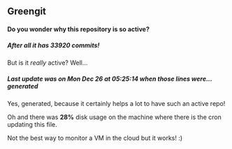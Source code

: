 ## Greengit

#### Do you wonder why this repository is so active?

##### After all it has 33920 commits!

But is it *really* active? Well...

##### Last update was on Mon Dec 26 at 05:25:14 when those lines were... generated

Yes, generated, because it certainly helps a lot to have such an active repo!

Oh and there was **28%** disk usage on the machine
where there is the cron updating this file.

Not the best way to monitor a VM in the cloud but it works! :)

